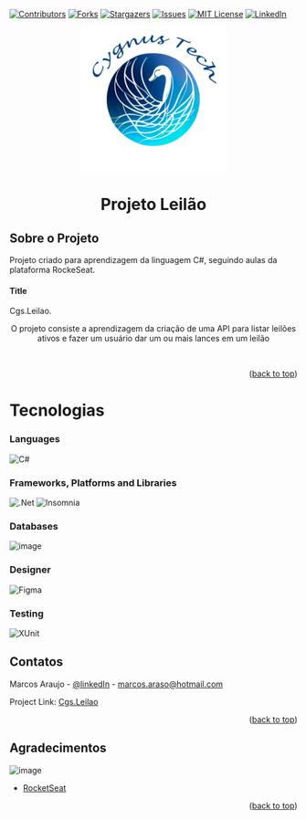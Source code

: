 <div id="top"></div>

[![Contributors][contributors-shield]][contributors-url]
[![Forks][forks-shield]][forks-url]
[![Stargazers][stars-shield]][stars-url]
[![Issues][issues-shield]][issues-url]
[![MIT License][license-shield]][license-url]
[![LinkedIn][linkedin-shield]][linkedin-url]


  <p align="center">
  <img src="images/logoCygnusTech.png" width="50%" \>
  </p>

<h1 align="center">Projeto Leilão</h3>

<!-- ABOUT THE PROJECT -->

## Sobre o Projeto

Projeto criado para aprendizagem da linguagem C#, seguindo aulas da plataforma RockeSeat.


<h4>Title</h4>
Cgs.Leilao.
<p align="center">
O projeto consiste a aprendizagem da criação de uma API para listar leilões ativos e fazer um usuário dar um ou mais lances em um leilão
</p>
<br/>


<p align="right">(<a href="#top">back to top</a>)</p>

# Tecnologias


### Languages
![C#](https://img.shields.io/badge/c%23-%23239120.svg?style=for-the-badge&logo=c-sharp&logoColor=white)

### Frameworks, Platforms and Libraries
![.Net](https://img.shields.io/badge/.NET-5C2D91?style=for-the-badge&logo=.net&logoColor=white)
![Insomnia](https://img.shields.io/badge/Insomnia-black?style=for-the-badge&logo=insomnia&logoColor=5849BE)


### Databases
![image](https://img.shields.io/badge/SQLite-07405E?style=for-the-badge&logo=sqlite&logoColor=white)

### Designer
![Figma](https://img.shields.io/badge/draw.io-%002E3B.svg?style=for-the-badge&logo=draw.io&logoColor=white)

### Testing

![XUnit](https://img.shields.io/badge/XUnit-16B7FB?style=for-the-badge&logo=XUnit&logoColor=white)

<!-- CONTACT -->

## Contatos

Marcos Araujo - [@linkedIn](https://www.linkedin.com/in/marcosaraujosouza/) - marcos.araso@hotmail.com

Project Link: [Cgs.Leilao](https://github.com/marcosaraujo-dev/Cgs.Leilao)

<p align="right">(<a href="#top">back to top</a>)</p>

<!-- ACKNOWLEDGMENTS -->

## Agradecimentos
![image](https://img.shields.io/badge/RocketSeat-12100E?style=for-the-badge&logo=medium&logoColor=white)



-   [RocketSeat](https://app.rocketseat.com.br/)

<p align="right">(<a href="#top">back to top</a>)</p>

<!-- MARKDOWN LINKS & IMAGES -->
<!-- https://www.markdownguide.org/basic-syntax/#reference-style-links -->

[contributors-shield]: https://img.shields.io/github/contributors/marcosaraujo-dev/Cgs.Leilao.svg?style=for-the-badge
[contributors-url]: https://github.com/marcosaraujo-dev/Cgs.Leilao/graphs/contributors
[forks-shield]: https://img.shields.io/github/forks/marcosaraujo-dev/Cgs.Leilao.svg?style=for-the-badge
[forks-url]: https://github.com/marcosaraujo-dev/Cgs.Leilao/network/members
[stars-shield]: https://img.shields.io/github/stars/marcosaraujo-dev/Cgs.Leilao.svg?style=for-the-badge
[stars-url]: https://github.com/marcosaraujo-dev/Cgs.Leilao/stargazers
[issues-shield]: https://img.shields.io/github/issues/marcosaraujo-dev/Cgs.Leilao.svg?style=for-the-badge
[issues-url]: https://github.com/marcosaraujo-dev/Cgs.Leilao/issues
[license-shield]: https://img.shields.io/github/license/marcosaraujo-dev/Cgs.Leilao.svg?style=for-the-badge
[license-url]: https://github.com/marcosaraujo-dev/Cgs.Leilao/blob/master/LICENSE.txt
[linkedin-shield]: https://img.shields.io/badge/-LinkedIn-black.svg?style=for-the-badge&logo=linkedin&colorB=555
[linkedin-url]: https://www.linkedin.com/in/marcosaraujosouza/
